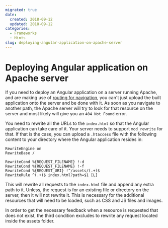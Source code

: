 ```yaml
---
migrated: true
date:
  created: 2018-09-12
  updated: 2018-09-12
categories:
  - Frameworks
  - Hints
slug: deploying-angular-application-on-apache-server
---
```

# Deploying Angular application on Apache server

If you need to deploy an Angular application on a server running Apache, and are making use of [routing for navigation](https://angular.io/guide/router), you can't just upload the built application onto the server and be done with it.
As soon as you navigate to another path, the Apache server will try to look for that resource on the server and most likely will give you an `404 Not Found` error.

You need to rewrite all the URLs to the `index.html` so that the Angular application can take care of it.
Your server needs to support `mod_rewrite` for that.
If that is the case, you can upload a `.htaccess` file with the following content to your directory where the Angular application resides in:

```apacheconf
RewriteEngine on
RewriteBase /

RewriteCond %{REQUEST_FILENAME} !-d
RewriteCond %{REQUEST_FILENAME} !-f
RewriteCond %{REQUEST_URI} !^/assets/(.+)$
RewriteRule ^(.+)$ index.html?path=$1 [L]
```

This will rewrite all requests to the `index.html` file and append any extra path to it.
Unless, the request is for an existing file or directory on the server, then it will not rewrite it.
This is necessary for the additional resources that will need to be loaded, such as CSS and JS files and images.

In order to get the necessary feedback when a resource is requested that does not exist, the third condition excludes to rewrite any request located inside the assets folder.
